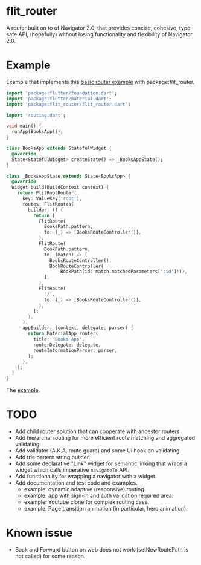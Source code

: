 # flit_router

A router built on to of Navigator 2.0, that provides concise, cohesive, type safe API, (hopefully) without losing functionality and flexibility of Navigator 2.0.

# Example

Example that implements this [basic router example](https://gist.github.com/johnpryan/430c1d3ad771c43bf249c07fa3aeef14#file-main-dart) with package:flit_router.

```dart
import 'package:flutter/foundation.dart';
import 'package:flutter/material.dart';
import 'package:flit_router/flit_router.dart';

import 'routing.dart';

void main() {
  runApp(BooksApp());
}

class BooksApp extends StatefulWidget {
  @override
  State<StatefulWidget> createState() => _BooksAppState();
}

class _BooksAppState extends State<BooksApp> {
  @override
  Widget build(BuildContext context) {
    return FlitRootRouter(
      key: ValueKey('root'),
      routes: FlitRoutes(
        builder: () {
          return [
            FlitRoute(
              BooksPath.pattern,
              to: (_) => [BooksRouteController()],
            ),
            FlitRoute(
              BookPath.pattern,
              to: (match) => [
                BooksRouteController(),
                BookRouteController(
                    BookPath(id: match.matchedParameters[':id']!)),
              ],
            ),
            FlitRoute(
              '/',
              to: (_) => [BooksRouteController()],
            ),
          ];
        },
      ),
      appBuilder: (context, delegate, parser) {
        return MaterialApp.router(
          title: 'Books App',
          routerDelegate: delegate,
          routeInformationParser: parser,
        );
      },
    );
  }
}
```

The [example](example/lib/basic2/main.dart).

# TODO

- Add child router solution that can cooperate with ancestor routers.
- Add hierarchal routing for more efficient route matching and aggregated validating.
- Add validator (A.K.A. route guard) and some UI hook on validating.
- Add trie pattern string builder.
- Add some declarative "Link" widget for semantic linking that wraps a widget which calls imperative `navigateTo` API.
- Add functionality for wrapping a navigator with a widget.
- Add documentation and test code and examples.
  - example: dynamic adaptive (responsive) routing.
  - example: app with sign-in and auth validation required area.
  - example: Youtube clone for complex routing case.
  - example: Page transition animation (in particular, hero animation).

# Known issue

- Back and Forward button on web does not work (setNewRoutePath is not called) for some reason.